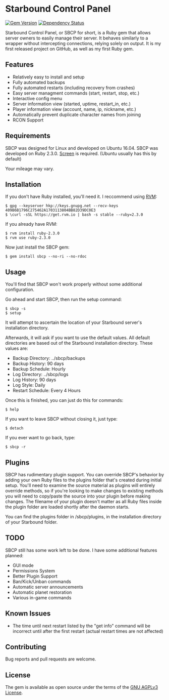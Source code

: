 # Starbound Control Panel
[![Gem Version](https://badge.fury.io/rb/sbcp.svg)](https://badge.fury.io/rb/sbcp) [![Dependency Status](https://gemnasium.com/badges/github.com/Kazyyk/SBCP.svg)](https://gemnasium.com/github.com/Kazyyk/SBCP)


Starbound Control Panel, or SBCP for short, is a Ruby gem that allows server owners to easily manage their server. It behaves similarly to a wrapper without intercepting connections, relying solely on output. It is my first released project on GitHub, as well as my first Ruby gem.

## Features

* Relatively easy to install and setup
* Fully automated backups
* Fully automated restarts (including recovery from crashes)
* Easy server managment commands (start, restart, stop, etc.)
* Interactive config menu
* Server information view (started, uptime, restart_in, etc.)
* Player information view (account, name, ip, nickname, etc.)
* Automatically prevent duplicate character names from joining
* RCON Support

## Requirements

SBCP was designed for Linux and developed on Ubuntu 16.04.
SBCP was developed on Ruby 2.3.0.
[Screen](https://help.ubuntu.com/community/Screen) is required. (Ubuntu usually has this by default)

Your mileage may vary.

## Installation

If you don't have Ruby installed, you'll need it.
I reccommend using [RVM](https://rvm.io/rvm/install):

    $ gpg --keyserver hkp://keys.gnupg.net --recv-keys 409B6B1796C275462A1703113804BB82D39DC0E3
    $ \curl -sSL https://get.rvm.io | bash -s stable --ruby=2.3.0

If you already have RVM:

    $ rvm install ruby-2.3.0
    $ rvm use ruby-2.3.0

Now just install the SBCP gem:

    $ gem install sbcp --no-ri --no-rdoc

## Usage

You'll find that SBCP won't work properly without some additional configuration.

Go ahead and start SBCP, then run the setup command:

    $ sbcp -s
    $ setup
    
It will attempt to ascertain the location of your Starbound server's installation directory.

Afterwards, it will ask if you want to use the default values. All default directories are based out of the Starbound installation directory. These values are:
* Backup Directory: ../sbcp/backups
* Backup History: 90 days
* Backup Schedule: Hourly
* Log Directory: ../sbcp/logs
* Log History: 90 days
* Log Style: Daily
* Restart Schedule: Every 4 Hours

Once this is finished, you can just do this for commands:

    $ help
    
If you want to leave SBCP without closing it, just type:

	$ detach

If you ever want to go back, type:

	$ sbcp -r

## Plugins

SBCP has rudimentary plugin support. You can override SBCP's behavior by adding your own Ruby files to the plugins folder that's created during initial setup. You'll need to examine the source material as plugins will entirely override methods, so if you're looking to make changes to existing methods you will need to copy/paste the source into your plugin before making changes. The filename of your plugin doesn't matter as all Ruby files inside the plugin folder are loaded shortly after the daemon starts.

You can find the plugins folder in /sbcp/plugins, in the installation directory of your Starbound folder.

## TODO

SBCP still has some work left to be done. I have some additional features planned:

* GUI mode
* Permissions System
* Better Plugin Support
* Ban/Kick/Unban commands
* Automatic server announcements
* Automatic planet restoration
* Various in-game commands

## Known Issues

* The time until next restart listed by the "get info" command will be incorrect until after the first restart (actual restart times are not affected)

## Contributing

Bug reports and pull requests are welcome.


## License

The gem is available as open source under the terms of the [GNU AGPLv3 License](https://opensource.org/licenses/AGPL-3.0).

